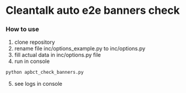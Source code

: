 # Cleantalk auto e2e banners check

### How to use

1. clone repository
2. rename file inc/options_example.py to inc/options.py
3. fill actual data in inc/options.py file
4. run in console
```bash
python apbct_check_banners.py
```
5. see logs in console
